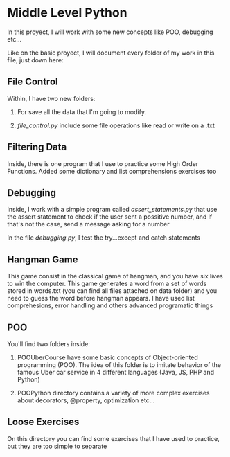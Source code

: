 # Middle Level Python

In this proyect, I will work with some new concepts like POO, debugging etc...

Like on the basic proyect, I will document every folder of my work in this file, just down here:

## File Control

Within, I have two new folders:

1. For save all the data that I'm going to modify.

2. *file_control.py* include some file operations like read or write on a .txt

## Filtering Data

Inside, there is one program that I use to practice some High Order Functions. Added some dictionary and list comprehensions exercises too

## Debugging 

Inside, I work with a simple program called *assert_statements.py* that use the assert statement to check if the user sent a possitive number, and if that's not the case, send a message asking for a number

In the file *debugging.py*, I test the try...except and catch statements

## Hangman Game

This game consist in the classical game of hangman, and you have six lives to win the computer. This game generates a word from a set of words stored in words.txt (you can find all files attached on data folder) and you need to guess the word 
before hangman appears.
I have used list comprehesions, error handling and others advanced programatic things

## POO

You'll find two folders inside:

1. POOUberCourse have some basic concepts of Object-oriented programming (POO). The idea of this folder is to imitate behavior of the famous Uber car service in 4 different languages (Java, JS, PHP and Python)

2. POOPython directory contains a variety of  more complex exercises about decorators, @property, optimization etc...

## Loose Exercises

On this directory you can find some exercises that I have used to practice, but they are too simple to separate